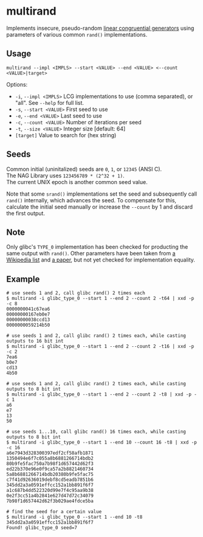 # multirand

Implements insecure, pseudo-random [linear congruential generators](https://en.wikipedia.org/wiki/Linear_congruential_generator) using parameters of various common `rand()` implementations.


## Usage

```shell
multirand --impl <IMPLS> --start <VALUE> --end <VALUE> <--count <VALUE>|target>
```

Options:
  - `-i`, `--impl <IMPLS>`   LCG implementations to use (comma separated), or "all". See `--help` for full list.
  - `-s`, `--start <VALUE>`  First seed to use
  - `-e`, `--end <VALUE>`    Last seed to use
  - `-c`, `--count <VALUE>`  Number of iterations per seed
  - `-t`, `--size <VALUE>`   Integer size [default: 64]
  - `[target]`               Value to search for (hex string)

## Seeds

Common initial (uninitalized) seeds are `0`, `1`, or `12345` (ANSI C).  
The NAG Library uses `123456789 * (2^32 + 1)`.  
The current UNIX epoch is another common seed value.

Note that some `srand()` implementations set the seed and subsequently call `rand()` internally, which advances the seed. To compensate for this, calculate the initial seed manually or increase the `--count` by 1 and discard the first output.

## Note

Only glibc's `TYPE_0` implementation has been checked for producting the same output with `rand()`. Other parameters have been taken from [a Wikipedia list](https://en.wikipedia.org/wiki/Linear_congruential_generator#Parameters_in_common_use) and [a paper](http://citeseer.ist.psu.edu/viewdoc/download?doi=10.1.1.53.3686&rep=rep1&type=pdf), but not yet checked for implementation equality.

## Example

```shell
# use seeds 1 and 2, call glibc rand() 2 times each
$ multirand -i glibc_type_0 --start 1 --end 2 --count 2 -t64 | xxd -p -c 8
0000000041c67ea6
00000000167eb0e7
00000000038ccd13
0000000059214b50

# use seeds 1 and 2, call glibc rand() 2 times each, while casting outputs to 16 bit int
$ multirand -i glibc_type_0 --start 1 --end 2 --count 2 -t16 | xxd -p -c 2
7ea6
b0e7
cd13
4b50

# use seeds 1 and 2, call glibc rand() 2 times each, while casting outputs to 8 bit int
$ multirand -i glibc_type_0 --start 1 --end 2 --count 2 -t8 | xxd -p -c 1
a6
e7
13
50

# use seeds 1...10, call glibc rand() 16 times each, while casting outputs to 8 bit int
$ multirand -i glibc_type_0 --start 1 --end 10 --count 16 -t8 | xxd -p -c 16
a6e7943d328300397edf2cf58afb1871
1350494e6f7c055a8b6881266714bdb2
80b9fe5fac750a7b98f1d657442d62f3
ed22b370e96e0f9ca57a2b8821460734
5a8b6881266714bdb20380b9fe5fac75
c7f41d92636019debf8cd5eadb7851b6
345dd2a3a0591effcc152a1bb891f6f7
a1c687b4dd522320d99e7f4c95aa9b38
0e2f3cc51a4b2841e627d47d72c34079
7b98f1d657442d62f3b029ae4fdce5ba

# find the seed for a certain value
$ multirand -i glibc_type_0 --start 1 --end 10 -t8 345dd2a3a0591effcc152a1bb891f6f7
Found! glibc_type_0 seed=7

```